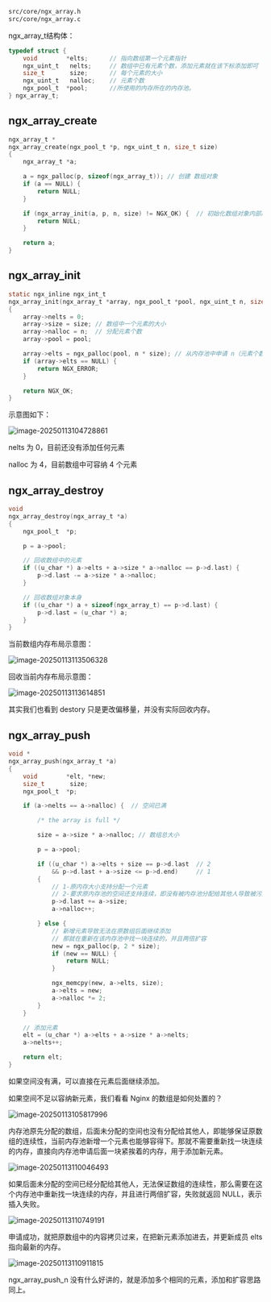 ```tex
src/core/ngx_array.h
src/core/ngx_array.c
```

ngx_array_t结构体：

```c
typedef struct {
    void        *elts;  	// 指向数组第一个元素指针
    ngx_uint_t   nelts; 	// 数组中已有元素个数，添加元素就在该下标添加即可
    size_t       size;  	// 每个元素的大小
    ngx_uint_t   nalloc;  	// 元素个数
    ngx_pool_t  *pool;	    //所使用的内存所在的内存池。
} ngx_array_t;
```

## ngx_array_create

```c
ngx_array_t *
ngx_array_create(ngx_pool_t *p, ngx_uint_t n, size_t size)
{
    ngx_array_t *a;

    a = ngx_palloc(p, sizeof(ngx_array_t));	// 创建 数组对象
    if (a == NULL) {
        return NULL;
    }

    if (ngx_array_init(a, p, n, size) != NGX_OK) {	// 初始化数组对象内部成员
        return NULL;
    }

    return a;
}
```

## ngx_array_init

```c
static ngx_inline ngx_int_t
ngx_array_init(ngx_array_t *array, ngx_pool_t *pool, ngx_uint_t n, size_t size)
{
    array->nelts = 0;
    array->size = size; // 数组中一个元素的大小
    array->nalloc = n;  // 分配元素个数
    array->pool = pool;

    array->elts = ngx_palloc(pool, n * size); // 从内存池中申请 n（元素个数）* size（元素大小） 内存大小
    if (array->elts == NULL) {
        return NGX_ERROR;
    }

    return NGX_OK;
}
```

示意图如下：

![image-20250113104728861](数组.assets/image-20250113104728861.png)

nelts 为 0，目前还没有添加任何元素

nalloc 为 4，目前数组中可容纳 4 个元素

## ngx_array_destroy

```c
void
ngx_array_destroy(ngx_array_t *a)
{
    ngx_pool_t  *p;

    p = a->pool;

    // 回收数组中的元素 
    if ((u_char *) a->elts + a->size * a->nalloc == p->d.last) {
        p->d.last -= a->size * a->nalloc;
    }

    // 回收数组对象本身
    if ((u_char *) a + sizeof(ngx_array_t) == p->d.last) {
        p->d.last = (u_char *) a;
    }
}
```

当前数组内存布局示意图：

![image-20250113113506328](数组.assets/image-20250113113506328.png)

回收当前内存布局示意图：

![image-20250113113614851](数组.assets/image-20250113113614851.png)

其实我们也看到 destory 只是更改偏移量，并没有实际回收内存。

## ngx_array_push

```c
void *
ngx_array_push(ngx_array_t *a)
{
    void        *elt, *new;
    size_t       size;
    ngx_pool_t  *p;

    if (a->nelts == a->nalloc) {  // 空间已满

        /* the array is full */

        size = a->size * a->nalloc; // 数组总大小

        p = a->pool;

        if ((u_char *) a->elts + size == p->d.last  // 2
            && p->d.last + a->size <= p->d.end)     // 1
        {
            // 1-原内存大小支持分配一个元素
            // 2-要求原内存池的空间还支持连续，即没有被内存池分配给其他人导致被污染（即无法让新增数组元素连续的跟在原数组后面）
            p->d.last += a->size;
            a->nalloc++;

        } else {
            // 新增元素导致无法在原数组后面继续添加
            // 那就在重新在该内存池中找一块连续的，并且两倍扩容
            new = ngx_palloc(p, 2 * size);
            if (new == NULL) {
                return NULL;
            }

            ngx_memcpy(new, a->elts, size);
            a->elts = new;
            a->nalloc *= 2;
        }
    }

    // 添加元素
    elt = (u_char *) a->elts + a->size * a->nelts;
    a->nelts++;

    return elt;
}
```

如果空间没有满，可以直接在元素后面继续添加。

如果空间不足以容纳新元素，我们看看 Nginx 的数组是如何处置的？

![image-20250113105817996](数组.assets/image-20250113105817996.png)

内存池原先分配的数组，后面未分配的空间也没有分配给其他人，即能够保证原数组的连续性，当前内存池新增一个元素也能够容得下。那就不需要重新找一块连续的内存，直接向内存池申请后面一块紧挨着的内存，用于添加新元素。

![image-20250113110046493](数组.assets/image-20250113110046493.png)

如果后面未分配的空间已经分配给其他人，无法保证数组的连续性，那么需要在这个内存池中重新找一块连续的内存，并且进行两倍扩容，失败就返回 NULL，表示插入失败。

![image-20250113110749191](数组.assets/image-20250113110749191.png)

申请成功，就把原数组中的内容拷贝过来，在把新元素添加进去，并更新成员 elts 指向最新的内存。

![image-20250113110911815](数组.assets/image-20250113110911815.png)

ngx_array_push_n 没有什么好讲的，就是添加多个相同的元素，添加和扩容思路同上。